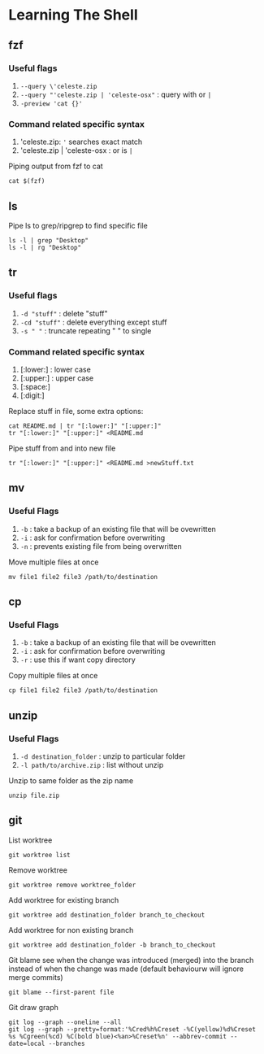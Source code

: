 # Learning The Shell

## fzf

### Useful flags

1. `--query \'celeste.zip`
2. `--query "'celeste.zip | 'celeste-osx"` : query with or `|`
3. `-preview 'cat {}'`

### Command related specific syntax

1. 'celeste.zip: `'` searches exact match
2. 'celeste.zip | 'celeste-osx : or is `|`

Piping output from fzf to cat

    cat $(fzf)

## ls

Pipe ls to grep/ripgrep to find specific file

    ls -l | grep "Desktop"
    ls -l | rg "Desktop"

## tr

### Useful flags

1. `-d "stuff"` : delete "stuff"
2. `-cd "stuff"` : delete everything except stuff
3. `-s " "` : truncate repeating " " to single

### Command related specific syntax

1. [:lower:] : lower case
2. [:upper:] : upper case
3. [:space:]
4. [:digit:]

Replace stuff in file, some extra options:

    cat README.md | tr "[:lower:]" "[:upper:]"
    tr "[:lower:]" "[:upper:]" <README.md

Pipe stuff from and into new file

    tr "[:lower:]" "[:upper:]" <README.md >newStuff.txt

## mv

### Useful Flags

1. `-b` : take a backup of an existing file that will be ovewritten
2. `-i` : ask for confirmation before overwriting
3. `-n` : prevents existing file from being overwritten

Move multiple files at once

    mv file1 file2 file3 /path/to/destination

## cp

### Useful Flags

1. `-b` : take a backup of an existing file that will be ovewritten
2. `-i` : ask for confirmation before overwriting
3. `-r` : use this if want copy directory

Copy multiple files at once

    cp file1 file2 file3 /path/to/destination

## unzip

### Useful Flags

1. `-d destination_folder` : unzip to particular folder
2. `-l path/to/archive.zip` : list without unzip

Unzip to same folder as the zip name

    unzip file.zip

## git

List worktree

    git worktree list

Remove worktree

    git worktree remove worktree_folder

Add worktree for existing branch

    git worktree add destination_folder branch_to_checkout

Add worktree for non existing branch

    git worktree add destination_folder -b branch_to_checkout

Git blame see when the change was introduced (merged) into the branch instead of when the change was made (default behaviourw will ignore merge commits)

    git blame --first-parent file

Git draw graph

    git log --graph --oneline --all
    git log --graph --pretty=format:'%Cred%h%Creset -%C(yellow)%d%Creset %s %Cgreen(%cd) %C(bold blue)<%an>%Creset%n' --abbrev-commit --date=local --branches
